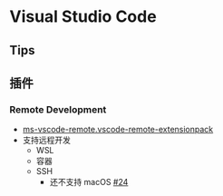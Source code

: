 # Visual Studio Code

## Tips

## 插件

### Remote Development
* [ms-vscode-remote.vscode-remote-extensionpack](https://marketplace.visualstudio.com/items?itemName=ms-vscode-remote.vscode-remote-extensionpack)
* 支持远程开发
  * WSL
  * 容器
  * SSH
    * 还不支持 macOS [#24](https://github.com/microsoft/vscode-remote-release/issues/24)